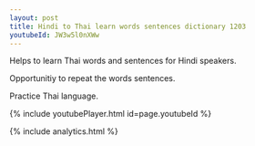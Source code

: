 ```yaml
---
layout: post
title: Hindi to Thai learn words sentences dictionary 1203 
youtubeId: JW3w5l0nXWw
---
```

 
 
Helps to learn Thai words and sentences for Hindi speakers.

Opportunitiy to repeat the words sentences. 

Practice Thai language. 
 
{% include youtubePlayer.html id=page.youtubeId %}
 
 
{% include analytics.html %}